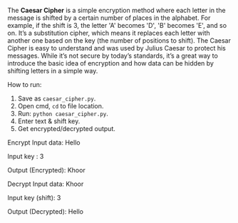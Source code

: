 The **Caesar Cipher** is a simple encryption method where each letter in the message is shifted by a certain number of places in the alphabet. For example, if the shift is 3, the letter 'A' becomes 'D', 'B' becomes 'E', and so on. It’s a substitution cipher, which means it replaces each letter with another one based on the key (the number of positions to shift). The Caesar Cipher is easy to understand and was used by Julius Caesar to protect his messages. While it’s not secure by today’s standards, it’s a great way to introduce the basic idea of encryption and how data can be hidden by shifting letters in a simple way.

How to run:
1. Save as `caesar_cipher.py`.  
2. Open cmd, `cd` to file location.  
3. Run: `python caesar_cipher.py`.  
4. Enter text & shift key.  
5. Get encrypted/decrypted output.

Encrypt
Input data: Hello

Input key : 3

Output (Encrypted): Khoor

Decrypt
Input data: Khoor

Input key (shift): 3

Output (Decrypted): Hello

